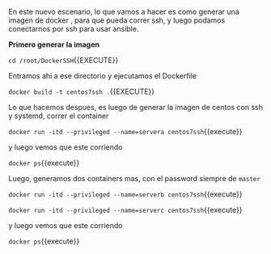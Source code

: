 En este nuevo escenario, lo que vamos a hacer es como generar una imagen de docker , para que pueda correr ssh, y luego podamos conectarnos por ssh para usar ansible.


**Primero generar la imagen** 

`cd /root/DockerSSH`{{EXECUTE}}

Entramos ahi a ese directorio y ejecutamos el Dockerfile

`docker build -t centos7ssh .`{{EXECUTE}}

Lo que hacemos despues, es luego de generar la imagen de centos con ssh y systemd, correr el container

`docker run -itd --privileged --name=servera centos7ssh`{{execute}}

y luego vemos que este corriendo 

`docker ps`{{execute}}

Luego, generamos dos containers mas, con el password siempre de ``master`` 

`docker run -itd --privileged --name=serverb centos7ssh`{{execute}}

`docker run -itd --privileged --name=serverc centos7ssh`{{execute}}

y luego vemos que este corriendo

`docker ps`{{execute}}

